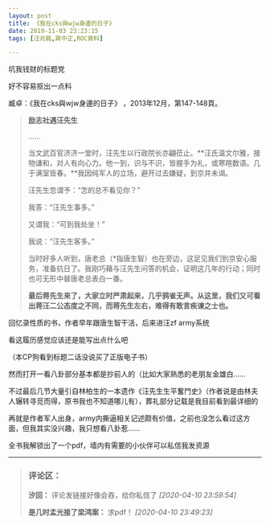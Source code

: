 ```yaml
---
layout: post
title: 《我在cks與wjw身邊的日子》
date: 2019-11-03 23:23:15
tags: [汪兆銘,蔣中正,ROC資料]

---
```

坑我钱财的标题党

好不容易抠出一点料

臧卓：《我在cks與wjw身邊的日子》 ，2013年12月，第147-148頁。  

> **励志社遇汪先生**
> 
> ……
> 
> 当文武百官济济一堂时，汪先生以行政院长亦翩莅止。**汪氏温文尔雅，接物谦和，对人有向心力。他一到，识与不识，皆握手为礼，或寒暄数语。几于满室皆春。**我因纯军人的立场，避开过去嫌疑，到京并未谒。
> 
> 汪先生忽谓予：“怎的总不看见你？”
> 
> 我答：“汪先生事多。”
> 
> 又谓我：“可到我处坐！”
> 
> 我说：“汪先生客多。”
> 
> 当时好多人听到，唐老总（*指唐生智）也在旁边，这足见我们到京安心服务，准备抗日了。我刚巧藉与汪先生问答的机会，证明这几年的行动；同时也可无形中替唐老总表白一番。
> 
> **最后蒋先生来了，大家立时严肃起来，几乎鸦雀无声。从这里，我们又可看出蒋汪二公态度之不同，而蒋先生左右，难得有敢言疾谏之士也。**

回忆录性质的书，作者早年跟唐生智干活，后来进汪zf army系统

看这履历感觉应该还是能写出点什么吧

（本CP狗看到标题二话没说买了正版电子书）

然而打开一看八卦部分基本都是抄前人的（比如大家熟悉的老朋友金雄白……

不过最后几节大量引自林柏生的一本遗作《汪先生生平奮鬥史》（作者说是由林夫人辗转寻觅而得，原书我也不知道哪儿有），葬礼部分记载是我目前看到最详细的

再就是作者军人出身，army内撕逼相关记述颇有价值，之前也没怎么看过这方面，但我其实没兴趣，我只想看八卦惹……

全书我解锁出了一个pdf，墙内有需要的小伙伴可以私信我发资源

---
> ### 评论区：
>**汐回：** 评论发链接好像会吞，给你私信了  *[2020-04-10 23:59:54]*
>
>**是几时孟光接了梁鸿案：** 求pdf！  *[2020-04-10 23:49:23]*
>
>
